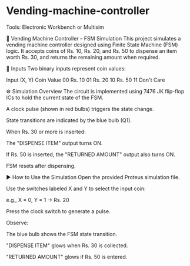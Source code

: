 # Vending-machine-controller
Tools:
Electronic Workbench or Multisim

🧃 Vending Machine Controller – FSM Simulation
This project simulates a vending machine controller designed using Finite State Machine (FSM) logic. It accepts coins of Rs. 10, Rs. 20, and Rs. 50 to dispense an item worth Rs. 30, and returns the remaining amount when required.

🔧 Inputs
Two binary inputs represent coin values:

Input (X, Y)	Coin Value
00	Rs. 10
01	Rs. 20
10	Rs. 50
11	Don't Care

⚙️ Simulation Overview
The circuit is implemented using 7476 JK flip-flop ICs to hold the current state of the FSM.

A clock pulse (shown in red bulbs) triggers the state change.

State transitions are indicated by the blue bulb (Q1).

When Rs. 30 or more is inserted:

The "DISPENSE ITEM" output turns ON.

If Rs. 50 is inserted, the "RETURNED AMOUNT" output also turns ON.

FSM resets after dispensing.

▶️ How to Use the Simulation
Open the provided Proteus simulation file.

Use the switches labeled X and Y to select the input coin:

e.g., X = 0, Y = 1 → Rs. 20

Press the clock switch to generate a pulse.

Observe:

The blue bulb shows the FSM state transition.

"DISPENSE ITEM" glows when Rs. 30 is collected.

"RETURNED AMOUNT" glows if Rs. 50 is entered.
